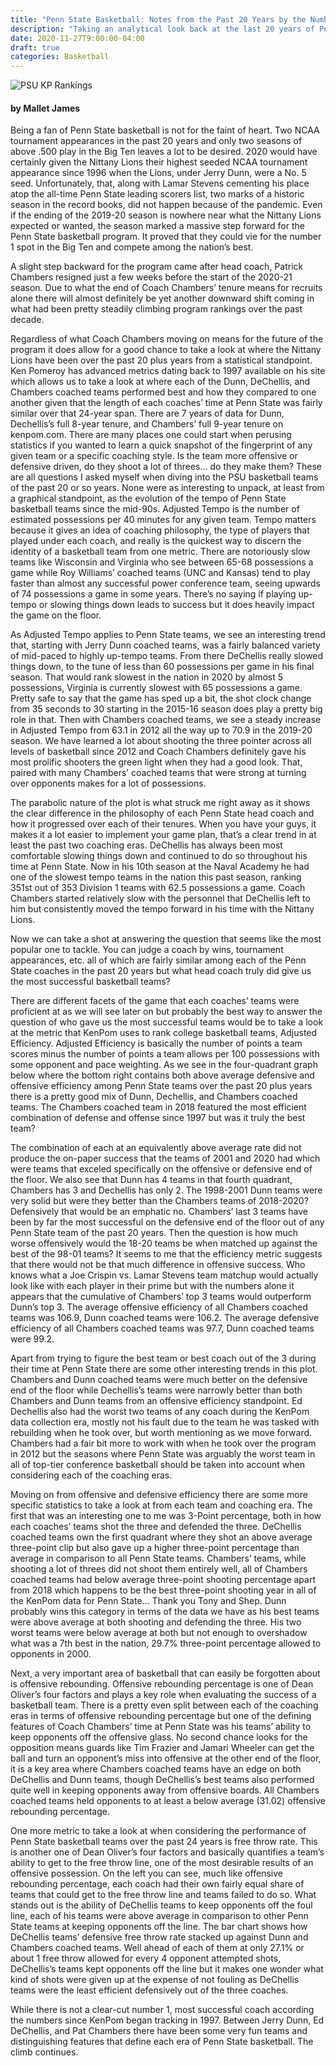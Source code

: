 ```yaml
---
title: "Penn State Basketball: Notes from the Past 20 Years by the Numbers"
description: "Taking an analytical look back at the last 20 years of Penn State Basketball as it enters a new era."
date: 2020-11-27T9:00:00-04:00
draft: true
categories: Basketball
---
```

![PSU KP Rankings](https://i.imgur.com/M9YX9Qh.png)

#### by Mallet James

Being a fan of Penn State basketball is not for the faint of heart. Two NCAA tournament appearances in the past 20 years and only two seasons of above .500 play in the Big Ten leaves a lot to be desired. 2020 would have certainly given the Nittany Lions their highest seeded NCAA tournament appearance since 1996 when the Lions, under Jerry Dunn, were a No. 5 seed. Unfortunately, that, along with Lamar Stevens cementing his place atop the all-time Penn State leading scorers list, two marks of a historic season in the record books, did not happen because of the pandemic. Even if the ending of the 2019-20 season is nowhere near what the Nittany Lions expected or wanted, the season marked a massive step forward for the Penn State basketball program. It proved that they could vie for the number 1 spot in the Big Ten and compete among the nation’s best.

A slight step backward for the program came after head coach, Patrick Chambers resigned just a few weeks before the start of the 2020-21 season. Due to what the end of Coach Chambers’ tenure means for recruits alone there will almost definitely be yet another downward shift coming in what had been pretty steadily climbing program rankings over the past decade. 

Regardless of what Coach Chambers moving on means for the future of the program it does allow for a good chance to take a look at where the Nittany Lions have been over the past 20 plus years from a statistical standpoint. Ken Pomeroy has advanced metrics dating back to 1997 available on his site which allows us to take a look at where each of the Dunn, DeChellis, and Chambers coached teams performed best and how they compared to one another given that the length of each coaches’ time at Penn State was fairly similar over that 24-year span. There are 7 years of data for Dunn, Dechellis’s full 8-year tenure, and Chambers’ full 9-year tenure on kenpom.com.
There are many places one could start when perusing statistics if you wanted to learn a quick snapshot of the fingerprint of any given team or a specific coaching style. Is the team more offensive or defensive driven, do they shoot a lot of threes… do they make them? These are all questions I asked myself when diving into the PSU basketball teams of the past 20 or so years. None were as interesting to unpack, at least from a graphical standpoint, as the evolution of the tempo of Penn State basketball teams since the mid-90s. Adjusted Tempo is the number of estimated possessions per 40 minutes for any given team. Tempo matters because it gives an idea of coaching philosophy, the type of players that played under each coach, and really is the quickest way to discern the identity of a basketball team from one metric. There are notoriously slow teams like Wisconsin and Virginia who see between 65-68 possessions a game while Roy Williams’ coached teams (UNC and Kansas) tend to play faster than almost any successful power conference team, seeing upwards of 74 possessions a game in some years. There’s no saying if playing up-tempo or slowing things down leads to success but it does heavily impact the game on the floor.

As Adjusted Tempo applies to Penn State teams, we see an interesting trend that, starting with Jerry Dunn coached teams, was a fairly balanced variety of mid-paced to highly up-tempo teams. From there DeChellis really slowed things down, to the tune of less than 60 possessions per game in his final season. That would rank slowest in the nation in 2020 by almost 5 possessions, Virginia is currently slowest with 65 possessions a game. Pretty safe to say that the game has sped up a bit, the shot clock change from 35 seconds to 30 starting in the 2015-16 season does play a pretty big role in that. Then with Chambers coached teams, we see a steady increase in Adjusted Tempo from 63.1 in 2012 all the way up to 70.9 in the 2019-20 season. We have learned a lot about shooting the three pointer across all levels of basketball since 2012 and Coach Chambers definitely gave his most prolific shooters the green light when they had a good look. That, paired with many Chambers’ coached teams that were strong at turning over opponents makes for a lot of possessions. 

The parabolic nature of the plot is what struck me right away as it shows the clear difference in the philosophy of each Penn State head coach and how it progressed over each of their tenures. When you have your guys, it makes it a lot easier to implement your game plan, that’s a clear trend in at least the past two coaching eras. DeChellis has always been most comfortable slowing things down and continued to do so throughout his time at Penn State. Now in his 10th season at the Naval Academy he had one of the slowest tempo teams in the nation this past season, ranking 351st out of 353 Division 1 teams with 62.5 possessions a game. Coach Chambers started relatively slow with the personnel that DeChellis left to him but consistently moved the tempo forward in his time with the Nittany Lions.



Now we can take a shot at answering the question that seems like the most popular one to tackle. You can judge a coach by wins, tournament appearances, etc. all of which are fairly similar among each of the Penn State coaches in the past 20 years but what head coach truly did give us the most successful basketball teams?

There are different facets of the game that each coaches’ teams were proficient at as we will see later on but probably the best way to answer the question of who gave us the most successful teams would be to take a look at the metric that KenPom uses to rank college basketball teams, Adjusted Efficiency. Adjusted Efficiency is basically the number of points a team scores minus the number of points a team allows per 100 possessions with some opponent and pace weighting. As we see in the four-quadrant graph below where the bottom right contains both above average defensive and offensive efficiency among Penn State teams over the past 20 plus years there is a pretty good mix of Dunn, Dechellis, and Chambers coached teams. The Chambers coached team in 2018 featured the most efficient combination of defense and offense since 1997 but was it truly the best team? 

The combination of each at an equivalently above average rate did not produce the on-paper success that the teams of 2001 and 2020 had which were teams that exceled specifically on the offensive or defensive end of the floor. We also see that Dunn has 4 teams in that fourth quadrant, Chambers has 3 and Dechellis has only 2. The 1998-2001 Dunn teams were very solid but were they better than the Chambers teams of 2018-2020? Defensively that would be an emphatic no. Chambers’ last 3 teams have been by far the most successful on the defensive end of the floor out of any Penn State team of the past 20 years. Then the question is how much worse offensively would the 18-20 teams be when matched up against the best of the 98-01 teams? It seems to me that the efficiency metric suggests that there would not be that much difference in offensive success. Who knows what a Joe Crispin vs. Lamar Stevens team matchup would actually look like with each player in their prime but with the numbers alone it appears that the cumulative of Chambers’ top 3 teams would outperform Dunn’s top 3. The average offensive efficiency of all Chambers coached teams was 106.9, Dunn coached teams were 106.2. The average defensive efficiency of all Chambers coached teams was 97.7, Dunn coached teams were 99.2.

Apart from trying to figure the best team or best coach out of the 3 during their time at Penn State there are some other interesting trends in this plot. Chambers and Dunn coached teams were much better on the defensive end of the floor while Dechellis’s teams were narrowly better than both Chambers and Dunn teams from an offensive efficiency standpoint. Ed Dechellis also had the worst two teams of any coach during the KenPom data collection era, mostly not his fault due to the team he was tasked with rebuilding when he took over, but worth mentioning as we move forward. Chambers had a fair bit more to work with when he took over the program in 2012 but the seasons where Penn State was arguably the worst team in all of top-tier conference basketball should be taken into account when considering each of the coaching eras.

Moving on from offensive and defensive efficiency there are some more specific statistics to take a look at from each team and coaching era. The first that was an interesting one to me was 3-Point percentage, both in how each coaches’ teams shot the three and defended the three. DeChellis coached teams own the first quadrant where they shot an above average three-point clip but also gave up a higher three-point percentage than average in comparison to all Penn State teams. Chambers’ teams, while shooting a lot of threes did not shoot them entirely well, all of Chambers coached teams had below average three-point shooting percentage apart from 2018 which happens to be the best three-point shooting year in all of the KenPom data for Penn State… Thank you Tony and Shep. Dunn probably wins this category in terms of the data we have as his best teams were above average at both shooting and defending the three. His two worst teams were below average at both but not enough to overshadow what was a 7th best in the nation, 29.7% three-point percentage allowed to opponents in 2000.



Next, a very important area of basketball that can easily be forgotten about is offensive rebounding. Offensive rebounding percentage is one of Dean Oliver’s four factors and plays a key role when evaluating the success of a basketball team. There is a pretty even split between each of the coaching eras in terms of offensive rebounding percentage but one of the defining features of Coach Chambers’ time at Penn State was his teams’ ability to keep opponents off the offensive glass. No second chance looks for the opposition means guards like Tim Frazier and Jamari Wheeler can get the ball and turn an opponent’s miss into offensive at the other end of the floor, it is a key area where Chambers coached teams have an edge on both DeChellis and Dunn teams, though DeChellis’s best teams also performed quite well in keeping opponents away from offensive boards. All Chambers coached teams held opponents to at least a below average (31.02) offensive rebounding percentage.



One more metric to take a look at when considering the performance of Penn State basketball teams over the past 24 years is free throw rate. This is another one of Dean Oliver’s four factors and basically quantifies a team’s ability to get to the free throw line, one of the most desirable results of an offensive possession. On the left you can see, much like offensive rebounding percentage, each coach had their own fairly equal share of teams that could get to the free throw line and teams failed to do so. What stands out is the ability of DeChellis teams to keep opponents off the foul line, each of his teams were above average in comparison to other Penn State teams at keeping opponents off the line. The bar chart shows how DeChellis teams’ defensive free throw rate stacked up against Dunn and Chambers coached teams. Well ahead of each of them at only 27.1% or about 1 free throw allowed for every 4 opponent attempted shots, DeChellis’s teams kept opponents off the line but it makes one wonder what kind of shots were given up at the expense of not fouling as DeChellis teams were the least efficient defensively out of the three coaches. 



While there is not a clear-cut number 1, most successful coach according the numbers since KenPom began tracking in 1997. Between Jerry Dunn, Ed DeChellis, and Pat Chambers there have been some very fun teams and distinguishing features that define each era of Penn State basketball. The climb continues.